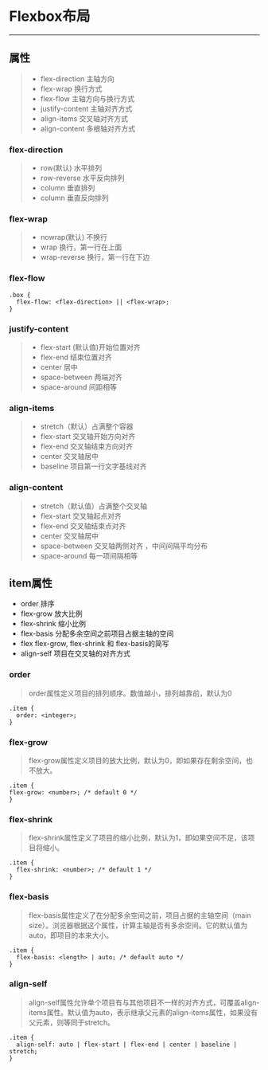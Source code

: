 # Flexbox布局
------------

## 属性

> - flex-direction 主轴方向
> - flex-wrap 换行方式
> - flex-flow	主轴方向与换行方式
> - justify-content	主轴对齐方式
> - align-items	交叉轴对齐方式
> - align-content	多根轴对齐方式


### flex-direction

> - row(默认) 水平排列
> - row-reverse 水平反向排列
> - column 垂直排列
> - column 垂直反向排列

### flex-wrap

> - nowrap(默认) 不换行
> - wrap 换行，第一行在上面
> - wrap-reverse 换行，第一行在下边

### flex-flow

	.box {
	  flex-flow: <flex-direction> || <flex-wrap>;
	}
	
### justify-content

> - flex-start (默认值)开始位置对齐
> - flex-end 结束位置对齐
> - center 居中
> - space-between 两端对齐
> - space-around 间距相等

### align-items

> - stretch（默认）占满整个容器
> - flex-start 交叉轴开始方向对齐 
> - flex-end 交叉轴结束方向对齐 
> - center 交叉轴居中
> - baseline 项目第一行文字基线对齐

### align-content

> - stretch（默认值）占满整个交叉轴
> - flex-start 交叉轴起点对齐 
> - flex-end 交叉轴结束点对齐
> - center 交叉轴居中
> - space-between 交叉轴两侧对齐 ，中间间隔平均分布
> - space-around 每一项间隔相等

## item属性

- order 排序
- flex-grow 放大比例
- flex-shrink 缩小比例
 - flex-basis 分配多余空间之前项目占据主轴的空间
 - flex flex-grow, flex-shrink 和 flex-basis的简写
 - align-self 项目在交叉轴的对齐方式
 
###  order

> order属性定义项目的排列顺序。数值越小，排列越靠前，默认为0

	.item {
	  order: <integer>;
	}
	
### flex-grow

> flex-grow属性定义项目的放大比例，默认为0，即如果存在剩余空间，也不放大。

	.item {
	flex-grow: <number>; /* default 0 */
	}
		
### flex-shrink

> flex-shrink属性定义了项目的缩小比例，默认为1，即如果空间不足，该项目将缩小。

	.item {
	  flex-shrink: <number>; /* default 1 */
	}

### flex-basis

> flex-basis属性定义了在分配多余空间之前，项目占据的主轴空间（main size）。浏览器根据这个属性，计算主轴是否有多余空间。它的默认值为auto，即项目的本来大小。

	.item {
	  flex-basis: <length> | auto; /* default auto */
	}
	
### align-self
> align-self属性允许单个项目有与其他项目不一样的对齐方式，可覆盖align-items属性。默认值为auto，表示继承父元素的align-items属性，如果没有父元素，则等同于stretch。

	.item {
	  align-self: auto | flex-start | flex-end | center | baseline | stretch;
	}




